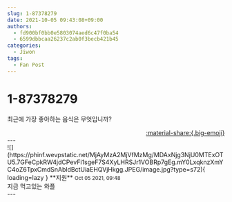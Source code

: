 ```yaml
---
slug: 1-87378279
date: 2021-10-05 09:43:08+09:00
authors:
  - fd900bf0bb0e5803074aed6c47f0ba54
  - 6599dbbcaa26237c2ab0f3becb421b45
categories:
  - Jiwon
tags:
  - Fan Post
---
```


# 1-87378279

<div class="post-container" markdown="1">
<div class="content-container md-sidebar__scrollwrap" markdown="1">

최근에 가장 좋아하는 음식은 무엇입니까?

</div>
</div>

<div style="text-align: right;" markdown="1">
<a href="https://weverse.io/fromis9/fanpost/1-87378279" style="text-align: right;">:material-share:{.big-emoji}</a>
</div>
---

<div class="comments-container md-sidebar__scrollwrap" markdown="1">
<div class="comment" markdown="1">
<div class='id-container' markdown="1">
![](https://phinf.wevpstatic.net/MjAyMzA2MjVfMzMg/MDAxNjg3NjU0MTExOTU5.7GFeCpkRW4jdCPevFi1sgeF7S4XyLHRSJr1VOBRp7gEg.mY0LxqknzXmYC4oZ6TpxCmdSnAbldBctUiaEHQVjHkgg.JPEG/image.jpg?type=s72){ loading=lazy }
**<span class="artist">지원</span>** <small>Oct 05 2021, 09:48</small><br>
</div>
<div class='comment-body' markdown="1">
지금 먹고있는 와플
</div>
</div>
</div>
---
